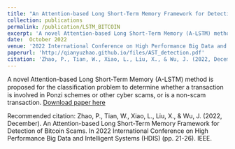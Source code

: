 ```yaml
---
title: "An Attention-based Long Short-Term Memory Framework for Detection of Bitcoin Scams"
collection: publications
permalink: /publication/LSTM_BITCOIN
excerpt: 'A novel Attention-based Long Short-Term Memory (A-LSTM) method is proposed for the classiﬁcation problem to determine whether a transaction is involved in Ponzi schemes or other cyber scams, or is a non-scam transaction.'
date:  October 2022
venue: '2022 International Conference on High Performance Big Data and Intelligent Systems (HDIS)'
paperurl: 'http://qianyuzhao.github.io/files/AST_detection.pdf'
citation: 'Zhao, P., Tian, W., Xiao, L., Liu, X., & Wu, J. (2022, December). An Attention-based Long Short-Term Memory Framework for Detection of Bitcoin Scams. In 2022 International Conference on High Performance Big Data and Intelligent Systems (HDIS) (pp. 21-26). IEEE.'
---
```

A novel Attention-based Long Short-Term Memory (A-LSTM) method is proposed for the classiﬁcation problem to determine whether a transaction is involved in Ponzi schemes or other cyber scams, or is a non-scam transaction.
[Download paper here](https://arxiv.org/pdf/2210.14408.pdf)

Recommended citation: Zhao, P., Tian, W., Xiao, L., Liu, X., & Wu, J. (2022, December). An Attention-based Long Short-Term Memory Framework for Detection of Bitcoin Scams. In 2022 International Conference on High Performance Big Data and Intelligent Systems (HDIS) (pp. 21-26). IEEE.
